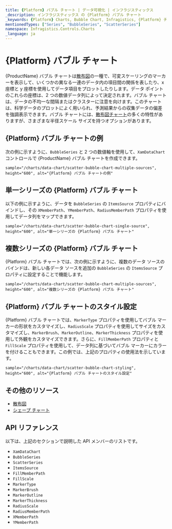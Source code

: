 ```yaml
---
title: {Platform} バブル チャート | データ可視化 | インフラジスティックス
_description: インフラジスティックス の {Platform} バブル チャート
_keywords: {Platform} Charts, Bubble Chart, Infragistics, {Platform} チャート, バブル チャート, インフラジスティックス
mentionedTypes: ["Series", "BubbleSeries", "ScatterSeries"]
namespace: Infragistics.Controls.Charts
_language: ja
---
```

# {Platform} バブル チャート

{ProductName} バブル チャートは[散布図](scatter-chart.md)の一種で、可変スケーリングのマーカーを表示して、いくつかの異なる一連のデータ内の項目間の関係を表したり、x 座標と y 座標を使用してデータ項目をプロットしたりします。データ ポイントのこれらの座標は、2 つの数値データ列によって決定されます。バブル チャートは、データの不均一な間隔またはクラスターに注意を向けます。このチャートは、科学データのプロットによく用いられ、予測結果からの収集データの偏差を強調表示できます。バブル チャートには、[散布図チャート](scatter-chart.md#{PlatformLower}-散布マーカー-チャート)の多くの特性がありますが、さまざまな半径スケール サイズを持つオプションがあります。

## {Platform} バブル チャートの例

次の例に示すように、`BubbleSeries` と 2 つの数値軸を使用して、`XamDataChart` コントロールで {ProductName} バブル チャートを作成できます。

`sample="/charts/data-chart/scatter-bubble-chart-multiple-sources", height="600", alt="{Platform} バブル チャートの例"`



<div class="divider--half"></div>

## 単一シリーズの {Platform} バブル チャート

以下の例に示すように、データを `BubbleSeries` の `ItemsSource` プロパティにバインドし、その `XMemberPath`、`YMemberPath`、`RadiusMemberPath` プロパティを使用してデータ列をマップできます。

`sample="/charts/data-chart/scatter-bubble-chart-single-source", height="600", alt="単一シリーズの {Platform} バブル チャート"`



<div class="divider--half"></div>

## 複数シリーズの {Platform} バブル チャート

{Platform} バブル チャートでは、次の例に示すように、複数のデータ ソースのバインドは、新しい各データ ソースを追加の `BubbleSeries` の `ItemsSource` プロパティに設定することで機能します。

`sample="/charts/data-chart/scatter-bubble-chart-multiple-sources", height="600", alt="複数シリーズの {Platform} バブル チャート"`



<div class="divider--half"></div>

## {Platform} バブル チャートのスタイル設定

{Platform} バブル チャートでは、`MarkerType` プロパティを使用してバブル マーカーの形状をカスタマイズし、`RadiusScale` プロパティを使用してサイズをカスタマイズし、`MarkerBrush`、`MarkerOutline`、`MarkerThickness` プロパティを使用して外観をカスタマイズできます。さらに、`FillMemberPath` プロパティと `FillScale` プロパティを使用して、データ列に基づいてバブル マーカーにカラーを付けることもできます。この例では、上記のプロパティの使用法を示しています。

`sample="/charts/data-chart/scatter-bubble-chart-styling", height="600", alt="{Platform} バブル チャートのスタイル設定"`



<div class="divider--half"></div>

## その他のリソース

- [散布図](scatter-chart.md)
- [シェープ チャート](shape-chart.md)


## API リファレンス

以下は、上記のセクションで説明した API メンバーのリストです。

- `XamDataChart`
- `BubbleSeries`
- `ScatterSeries`
- `ItemsSource`
- `FillMemberPath`
- `FillScale`
- `MarkerType`
- `MarkerBrush`
- `MarkerOutline`
- `MarkerThickness`
- `RadiusScale`
- `RadiusMemberPath`
- `XMemberPath`
- `YMemberPath`